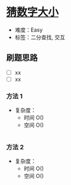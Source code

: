 # [猜数字大小](https://leetcode-cn.com/problems/guess-number-higher-or-lower/)

- 难度：Easy
- 标签：二分查找, 交互

## 刷题思路

- [ ] xx
- [ ] xx

### 方法 1

- 复杂度：
    - 时间 O()
    - 空间 O()

``` js

```

### 方法 2

- 复杂度：
    - 时间 O()
    - 空间 O()

``` js

```
